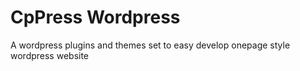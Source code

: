 # CpPress Wordpress  
A wordpress plugins and themes set to easy develop onepage style wordpress website
